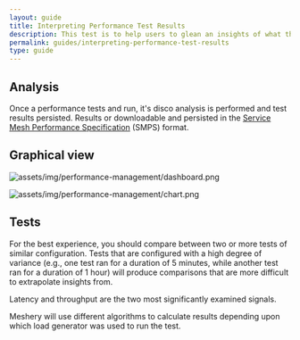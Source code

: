 ```yaml
---
layout: guide
title: Interpreting Performance Test Results
description: This test is to help users to glean an insights of what the performance tests result should look like.
permalink: guides/interpreting-performance-test-results
type: guide
---
```



## Analysis

Once a performance tests and run, it's disco analysis is performed and test results persisted. Results or downloadable and persisted in the [Service Mesh Performance Specification](https://github.com/layer5io/service-mesh-performance-specification) (SMPS) format.


## Graphical view

![assets/img/performance-management/dashboard.png](assets/img/performance-management/dashboard.png)

![assets/img/performance-management/chart.png](assets/img/performance-management/chart.png)

## Tests

For the best experience, you should compare between two or more tests of similar configuration. Tests that are configured with a high degree of variance (e.g., one test ran for a duration of 5 minutes, while another test ran for a duration of 1 hour) will produce comparisons that are more difficult to extrapolate insights from.

Latency and throughput are the two most significantly examined signals.

Meshery will use different algorithms to calculate results depending upon which load generator was used to run the test.

